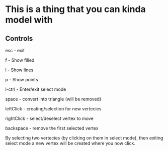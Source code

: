 # This is a thing that you can kinda model with

## Controls

esc - exit

f - Show filled

l - Show lines

p - Show points

l-ctrl - Enter/exit select mode

space - convert into triangle (will be removed)

leftClick - creating/selection for new vertecies

rightClick - select/deselect vertex to move

backspace - remove the first selected vertex

By selecting two vertecies (by clicking on them in select mode), then exiting select mode a new vertex will be created where you now click.
